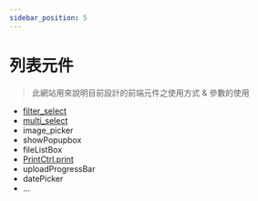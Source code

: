 ```yaml
---
sidebar_position: 5
---
```


# 列表元件

> 此網站用來說明目前設計的前端元件之使用方式 & 參數的使用

- [filter_select](filter_select)
- [multi_select](multi_select)
- image_picker
- showPopupbox
- fileListBox
- [PrintCtrl.print](print)
- uploadProgressBar
- datePicker
- ...
